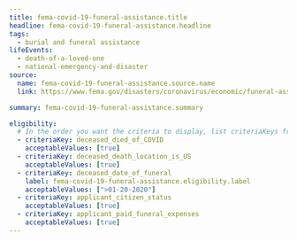 ```yaml
---
title: fema-covid-19-funeral-assistance.title
headline: fema-covid-19-funeral-assistance.headline
tags:
  - burial and funeral assistance
lifeEvents:
  - death-of-a-loved-one
  - national-emergency-and-disaster
source:
  name: fema-covid-19-funeral-assistance.source.name
  link: https://www.fema.gov/disasters/coronavirus/economic/funeral-assistance

summary: fema-covid-19-funeral-assistance.summary

eligibility:
  # In the order you want the criteria to display, list criteriaKeys from the csv here, each followed by a comma-separated list of which values indicate eligibility for that criteria. Wrap individual values in quotes if they have inner commas.
  - criteriaKey: deceased_died_of_COVID
    acceptableValues: [true]
  - criteriaKey: deceased_death_location_is_US
    acceptableValues: [true]
  - criteriaKey: deceased_date_of_funeral
    label: fema-covid-19-funeral-assistance.eligibility.label
    acceptableValues: [">01-20-2020"]
  - criteriaKey: applicant_citizen_status
    acceptableValues: [true]
  - criteriaKey: applicant_paid_funeral_expenses
    acceptableValues: [true]
---
```


